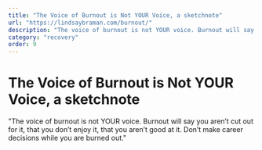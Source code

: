 ```yaml
---
title: "The Voice of Burnout is Not YOUR Voice, a sketchnote"
url: "https://lindsaybraman.com/burnout/"
description: "The voice of burnout is not YOUR voice. Burnout will say you aren't cut out for it, that you don't enjoy it, that you aren't good at it. Don't make career decisions while you are burned out."
category: "recovery"
order: 9
---
```


# The Voice of Burnout is Not YOUR Voice, a sketchnote

"The voice of burnout is not YOUR voice. Burnout will say you aren’t cut out for it, that you don’t enjoy it, that you aren’t good at it. Don’t make career decisions while you are burned out."
